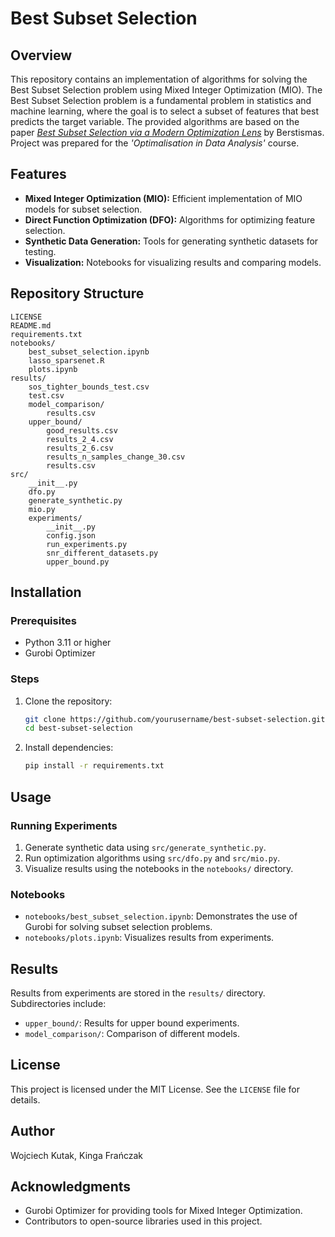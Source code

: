 # Best Subset Selection

## Overview
This repository contains an implementation of algorithms for solving the Best Subset Selection problem using Mixed Integer Optimization (MIO). The Best Subset Selection problem is a fundamental problem in statistics and machine learning, where the goal is to select a subset of features that best predicts the target variable. The provided algorithms are based on the paper [*Best Subset Selection via a Modern Optimization Lens*](https://arxiv.org/abs/1507.03133) by Berstismas. Project was prepared for the *'Optimalisation in Data Analysis'* course.

## Features
- **Mixed Integer Optimization (MIO):** Efficient implementation of MIO models for subset selection.
- **Direct Function Optimization (DFO):** Algorithms for optimizing feature selection.
- **Synthetic Data Generation:** Tools for generating synthetic datasets for testing.
- **Visualization:** Notebooks for visualizing results and comparing models.

## Repository Structure
```
LICENSE
README.md
requirements.txt
notebooks/
    best_subset_selection.ipynb
    lasso_sparsenet.R
    plots.ipynb
results/
    sos_tighter_bounds_test.csv
    test.csv
    model_comparison/
        results.csv
    upper_bound/
        good_results.csv
        results_2_4.csv
        results_2_6.csv
        results_n_samples_change_30.csv
        results.csv
src/
    __init__.py
    dfo.py
    generate_synthetic.py
    mio.py
    experiments/
        __init__.py
        config.json
        run_experiments.py
        snr_different_datasets.py
        upper_bound.py
```

## Installation

### Prerequisites
- Python 3.11 or higher
- Gurobi Optimizer

### Steps
1. Clone the repository:
   ```bash
   git clone https://github.com/yourusername/best-subset-selection.git
   cd best-subset-selection
   ```
2. Install dependencies:
   ```bash
   pip install -r requirements.txt
   ```

## Usage

### Running Experiments
1. Generate synthetic data using `src/generate_synthetic.py`.
2. Run optimization algorithms using `src/dfo.py` and `src/mio.py`.
3. Visualize results using the notebooks in the `notebooks/` directory.

### Notebooks
- `notebooks/best_subset_selection.ipynb`: Demonstrates the use of Gurobi for solving subset selection problems.
- `notebooks/plots.ipynb`: Visualizes results from experiments.

## Results
Results from experiments are stored in the `results/` directory. Subdirectories include:
- `upper_bound/`: Results for upper bound experiments.
- `model_comparison/`: Comparison of different models.

## License
This project is licensed under the MIT License. See the `LICENSE` file for details.

## Author
Wojciech Kutak, Kinga Frańczak

## Acknowledgments
- Gurobi Optimizer for providing tools for Mixed Integer Optimization.
- Contributors to open-source libraries used in this project.
